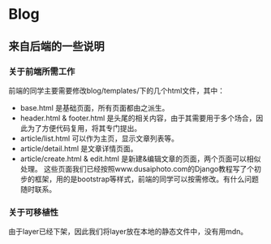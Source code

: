 # Blog
## 来自后端的一些说明
### 关于前端所需工作
前端的同学主要需要修改blog/templates/下的几个html文件，其中：
- base.html 是基础页面，所有页面都由之派生。
- header.html & footer.html 是头尾的相关内容，由于其需要用于多个场合，因此为了方便代码复用，将其专门提出。
- article/list.html 可以作为主页，显示文章列表等。
- article/detail.html 是文章详情页面。
- article/create.html & edit.html 是新建&编辑文章的页面，两个页面可以相似处理。
这些页面我们已经按照www.dusaiphoto.com的Django教程写了个初步的框架，用的是bootstrap等样式，前端的同学可以按需修改。有什么问题随时联系。

### 关于可移植性
由于layer已经下架，因此我们将layer放在本地的静态文件中，没有用mdn。